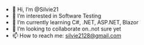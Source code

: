 - 👋 Hi, I’m @Silvie21
- 👀 I’m interested in Software Testing
- 🌱 I’m currently learning C#, .NET, ASP.NET, Blazor
- 💞️ I’m looking to collaborate on..not sure yet
- 📫 How to reach me: silvie2128@gmail.com

<!---
Silvie21/Silvie21 is a ✨ special ✨ repository because its `README.md` (this file) appears on your GitHub profile.
You can click the Preview link to take a look at your changes.
--->
